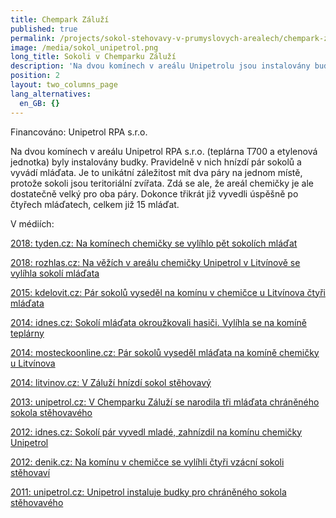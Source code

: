 ```yaml
---
title: Chempark Záluží
published: true
permalink: /projects/sokol-stehovavy-v-prumyslovych-arealech/chempark-zaluzi
image: /media/sokol_unipetrol.png
long_title: Sokoli v Chemparku Záluží
description: 'Na dvou komínech v areálu Unipetrolu jsou instalovány budky. '
position: 2
layout: two_columns_page
lang_alternatives:
  en_GB: {}
---
```

Financováno: Unipetrol RPA s.r.o.

Na dvou komínech v areálu Unipetrol RPA s.r.o. (teplárna T700 a etylenová jednotka) byly instalovány budky. Pravidelně v nich hnízdí pár sokolů a vyvádí mláďata. Je to unikátní záležitost mít dva páry na jednom místě, protože sokoli jsou teritoriální zvířata. Zdá se ale, že areál chemičky je ale dostatečně velký pro oba páry. Dokonce třikrát již vyvedli úspěšně po čtyřech mláďatech, celkem již 15 mláďat. 

V médiích:

[2018: tyden.cz: Na komínech chemičky se vylíhlo pět sokolích mláďat](https://www.tyden.cz/rubriky/relax/zvirata/na-kominech-chemicky-se-vylihlo-pet-sokolich-mladat_484272.html)

[2018: rozhlas.cz: Na věžích v areálu chemičky Unipetrol v Litvínově se vylíhla sokolí mláďata](https://sever.rozhlas.cz/na-vezich-v-arealu-chemicky-unipetrol-v-litvinove-se-vylihla-sokoli-mladata-7496393)

[2015: kdelovit.cz: Pár sokolů vyseděl na komínu v chemičce u Litvínova čtyři mláďata](https://www.kdelovit.cz/cz/clanky/zpravodajstvi/par-sokolu-vysedel-na-kominu-v-chemicce-u-litvinova-ctyri-mladata)

[2014: idnes.cz: Sokolí mláďata okroužkovali hasiči. Vylíhla se na komíně teplárny](https://www.idnes.cz/usti/zpravy/krouzkovani-mladat-sokolu-na-komine-teplarny-v-zaluzi.A140509_133342_usti-zpravy_alh)

[2014: mosteckoonline.cz: Pár sokolů vyseděl mláďata na komíně chemičky u Litvínova ](https://www.mosteckoonline.cz/aktuality/par-sokolu-vysedel-mladata-na-komine-chemicky-u-litvinova/)

[2014: litvinov.cz: V Záluží hnízdí sokol stěhovavý ](https://www.mulitvinov.cz/v-zaluzi-hnizdi-sokol-stehovavy/d-446025)

[2013: unipetrol.cz: V Chemparku Záluží se narodila tři mláďata chráněného sokola stěhovavého](http://www.unipetrol.cz/cs/Media/BlogHlavnihoEkonoma/Stranky/V-Chemparku-Zaluzi-se-narodila-tri-mladata-chraneneho-sokola-stehovaveho.aspx?pageNumber=6)

[2012: idnes.cz: Sokolí pár vyvedl mladé, zahnízdil na komínu chemičky Unipetrol](https://www.idnes.cz/usti/zpravy/sokoli-vyvedli-mlade-na-kominu-chemicky-unipetrol.A120531_123057_usti-zpravy_oks)

[2012: denik.cz: Na komínu v chemičce se vylíhli čtyři vzácní sokoli stěhovaví ](https://mostecky.denik.cz/zpravy_region/na-kominu-v-chemicce-se-vylihli-ctyri-vzacni-sokoli-stehovavi-20120604.html)

[2011: unipetrol.cz: Unipetrol instaluje budky pro chráněného sokola stěhovavého](http://www.unipetrol.cz/cs/Media/TiskoveZpravy/Stranky/Unipetrol-instaluje-budky-pro-chraneneho-sokola-stehovaveho.aspx?pageNumber=14)
